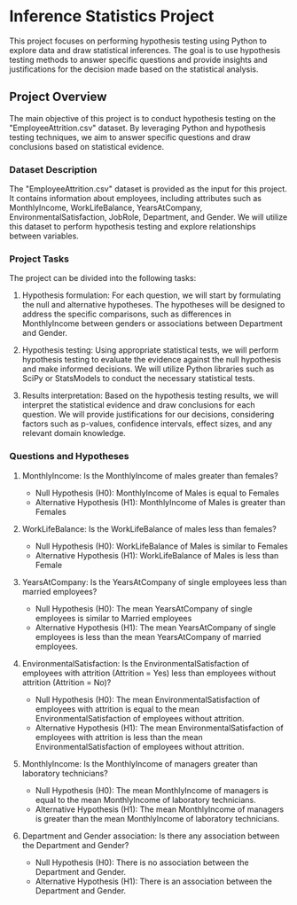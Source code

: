# Inference Statistics Project

This project focuses on performing hypothesis testing using Python to explore data and draw statistical inferences. The goal is to use hypothesis testing methods to answer specific questions and provide insights and justifications for the decision made based on the statistical analysis.

## Project Overview

The main objective of this project is to conduct hypothesis testing on the "EmployeeAttrition.csv" dataset. By leveraging Python and hypothesis testing techniques, we aim to answer specific questions and draw conclusions based on statistical evidence.

### Dataset Description

The "EmployeeAttrition.csv" dataset is provided as the input for this project. It contains information about employees, including attributes such as MonthlyIncome, WorkLifeBalance, YearsAtCompany, EnvironmentalSatisfaction, JobRole, Department, and Gender. We will utilize this dataset to perform hypothesis testing and explore relationships between variables.

### Project Tasks

The project can be divided into the following tasks:

1. Hypothesis formulation: For each question, we will start by formulating the null and alternative hypotheses. The hypotheses will be designed to address the specific comparisons, such as differences in MonthlyIncome between genders or associations between Department and Gender.

2. Hypothesis testing: Using appropriate statistical tests, we will perform hypothesis testing to evaluate the evidence against the null hypothesis and make informed decisions. We will utilize Python libraries such as SciPy or StatsModels to conduct the necessary statistical tests.

3. Results interpretation: Based on the hypothesis testing results, we will interpret the statistical evidence and draw conclusions for each question. We will provide justifications for our decisions, considering factors such as p-values, confidence intervals, effect sizes, and any relevant domain knowledge.

### Questions and Hypotheses

1. MonthlyIncome: Is the MonthlyIncome of males greater than females?
   - Null Hypothesis (H0): MonthlyIncome of Males is equal to Females
   - Alternative Hypothesis (H1): MonthlyIncome of Males is greater than Females

2. WorkLifeBalance: Is the WorkLifeBalance of males less than females?
   - Null Hypothesis (H0): WorkLifeBalance of Males is similar to Females
   - Alternative Hypothesis (H1): WorkLifeBalance of Males is less than Female

3. YearsAtCompany: Is the YearsAtCompany of single employees less than married employees?
   - Null Hypothesis (H0): The mean YearsAtCompany of single employees is similar to Married employees
   - Alternative Hypothesis (H1): The mean YearsAtCompany of single employees is less than the mean YearsAtCompany of married employees.

4. EnvironmentalSatisfaction: Is the EnvironmentalSatisfaction of employees with attrition (Attrition = Yes) less than employees without attrition (Attrition = No)?
   - Null Hypothesis (H0): The mean EnvironmentalSatisfaction of employees with attrition is equal to the mean EnvironmentalSatisfaction of employees without attrition.
   - Alternative Hypothesis (H1): The mean EnvironmentalSatisfaction of employees with attrition is less than the mean EnvironmentalSatisfaction of employees without attrition.

5. MonthlyIncome: Is the MonthlyIncome of managers greater than laboratory technicians?
   - Null Hypothesis (H0): The mean MonthlyIncome of managers is equal to the mean MonthlyIncome of laboratory technicians.
   - Alternative Hypothesis (H1): The mean MonthlyIncome of managers is greater than the mean MonthlyIncome of laboratory technicians.

6. Department and Gender association: Is there any association between the Department and Gender?
   - Null Hypothesis (H0): There is no association between the Department and Gender.
   - Alternative Hypothesis (H1): There is an association between the Department and Gender.
